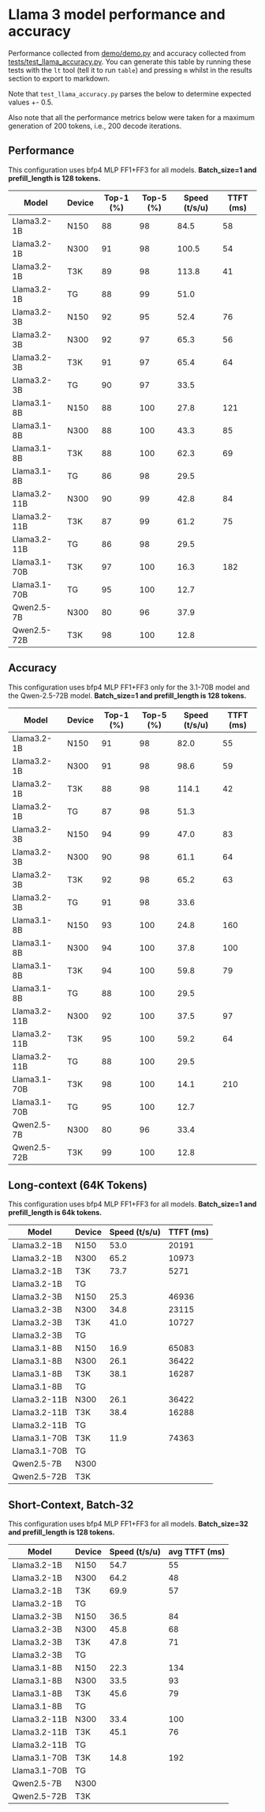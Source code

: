# Llama 3 model performance and accuracy

Performance collected from [demo/demo.py](demo/demo.py) and accuracy collected from [tests/test_llama_accuracy.py](tests/test_llama_accuracy.py). You can generate this table by running these tests with the `lt` tool (tell it to run `table`) and pressing `m` whilst in the results section to export to markdown.

Note that `test_llama_accuracy.py` parses the below to determine expected values +- 0.5.

Also note that all the performance metrics below were taken for a maximum generation of 200 tokens, i.e., 200 decode iterations.

## Performance

This configuration uses bfp4 MLP FF1+FF3 for all models. **Batch_size=1 and prefill_length is 128 tokens.**

| Model          | Device | Top-1 (%) | Top-5 (%) | Speed (t/s/u) | TTFT (ms) |
|----------------|--------|-----------|-----------|---------------|-----------|
| Llama3.2-1B    | N150   | 88        | 98        | 84.5          | 58        |
| Llama3.2-1B    | N300   | 91        | 98        | 100.5         | 54        |
| Llama3.2-1B    | T3K    | 89        | 98        | 113.8         | 41        |
| Llama3.2-1B    | TG     | 88        | 99        | 51.0          |           |
| Llama3.2-3B    | N150   | 92        | 95        | 52.4          | 76        |
| Llama3.2-3B    | N300   | 92        | 97        | 65.3          | 56        |
| Llama3.2-3B    | T3K    | 91        | 97        | 65.4          | 64        |
| Llama3.2-3B    | TG     | 90        | 97        | 33.5          |           |
| Llama3.1-8B    | N150   | 88        | 100       | 27.8          | 121       |
| Llama3.1-8B    | N300   | 88        | 100       | 43.3          | 85        |
| Llama3.1-8B    | T3K    | 88        | 100       | 62.3          | 69        |
| Llama3.1-8B    | TG     | 86        | 98        | 29.5          |           |
| Llama3.2-11B   | N300   | 90        | 99        | 42.8          | 84        |
| Llama3.2-11B   | T3K    | 87        | 99        | 61.2          | 75        |
| Llama3.2-11B   | TG     | 86        | 98        | 29.5          |           |
| Llama3.1-70B   | T3K    | 97        | 100       | 16.3          | 182       |
| Llama3.1-70B   | TG     | 95        | 100       | 12.7          |           |
| Qwen2.5-7B     | N300   | 80        | 96        | 37.9          |           |
| Qwen2.5-72B    | T3K    | 98        | 100       | 12.8          |           |


## Accuracy

This configuration uses bfp4 MLP FF1+FF3 only for the 3.1-70B model and the Qwen-2.5-72B model. **Batch_size=1 and prefill_length is 128 tokens.**

| Model          | Device | Top-1 (%) | Top-5 (%) | Speed (t/s/u) | TTFT (ms) |
|----------------|--------|-----------|-----------|---------------|-----------|
| Llama3.2-1B    | N150   | 91        | 98        | 82.0          | 55        |
| Llama3.2-1B    | N300   | 91        | 98        | 98.6          | 59        |
| Llama3.2-1B    | T3K    | 88        | 98        | 114.1         | 42        |
| Llama3.2-1B    | TG     | 87        | 98        | 51.3          |           |
| Llama3.2-3B    | N150   | 94        | 99        | 47.0          | 83        |
| Llama3.2-3B    | N300   | 90        | 98        | 61.1          | 64        |
| Llama3.2-3B    | T3K    | 92        | 98        | 65.2          | 63        |
| Llama3.2-3B    | TG     | 91        | 98        | 33.6          |           |
| Llama3.1-8B    | N150   | 93        | 100       | 24.8          | 160       |
| Llama3.1-8B    | N300   | 94        | 100       | 37.8          | 100       |
| Llama3.1-8B    | T3K    | 94        | 100       | 59.8          | 79        |
| Llama3.1-8B    | TG     | 88        | 100       | 29.5          |           |
| Llama3.2-11B   | N300   | 92        | 100       | 37.5          | 97        |
| Llama3.2-11B   | T3K    | 95        | 100       | 59.2          | 64        |
| Llama3.2-11B   | TG     | 88        | 100       | 29.5          |           |
| Llama3.1-70B   | T3K    | 98        | 100       | 14.1          | 210       |
| Llama3.1-70B   | TG     | 95        | 100       | 12.7          |           |
| Qwen2.5-7B     | N300   | 80        | 96        | 33.4          |           |
| Qwen2.5-72B    | T3K    | 99        | 100       | 12.8          |           |

##  Long-context (64K Tokens)

This configuration uses bfp4 MLP FF1+FF3 for all models. **Batch_size=1 and prefill_length is 64k tokens.**

| Model          | Device | Speed (t/s/u) | TTFT (ms) |
|----------------|--------|---------------|-----------|
| Llama3.2-1B    | N150   | 53.0          | 20191     |
| Llama3.2-1B    | N300   | 65.2          | 10973     |
| Llama3.2-1B    | T3K    | 73.7          | 5271      |
| Llama3.2-1B    | TG     |               |           |
| Llama3.2-3B    | N150   | 25.3          | 46936     |
| Llama3.2-3B    | N300   | 34.8          | 23115     |
| Llama3.2-3B    | T3K    | 41.0          | 10727     |
| Llama3.2-3B    | TG     |               |           |
| Llama3.1-8B    | N150   | 16.9          | 65083     |
| Llama3.1-8B    | N300   | 26.1          | 36422     |
| Llama3.1-8B    | T3K    | 38.1          | 16287     |
| Llama3.1-8B    | TG     |               |           |
| Llama3.2-11B   | N300   | 26.1          | 36422     |
| Llama3.2-11B   | T3K    | 38.4          | 16288     |
| Llama3.2-11B   | TG     |               |           |
| Llama3.1-70B   | T3K    | 11.9          | 74363     |
| Llama3.1-70B   | TG     |               |           |
| Qwen2.5-7B     | N300   |               |           |
| Qwen2.5-72B    | T3K    |               |           |

## Short-Context, Batch-32

This configuration uses bfp4 MLP FF1+FF3 for all models. **Batch_size=32 and prefill_length is 128 tokens.**

| Model          | Device | Speed (t/s/u) | avg TTFT (ms) |
|----------------|--------|---------------|---------------|
| Llama3.2-1B    | N150   | 54.7          | 55            |
| Llama3.2-1B    | N300   | 64.2          | 48            |
| Llama3.2-1B    | T3K    | 69.9          | 57            |
| Llama3.2-1B    | TG     |               |               |
| Llama3.2-3B    | N150   | 36.5          | 84            |
| Llama3.2-3B    | N300   | 45.8          | 68            |
| Llama3.2-3B    | T3K    | 47.8          | 71            |
| Llama3.2-3B    | TG     |               |               |
| Llama3.1-8B    | N150   | 22.3          | 134           |
| Llama3.1-8B    | N300   | 33.5          | 93            |
| Llama3.1-8B    | T3K    | 45.6          | 79            |
| Llama3.1-8B    | TG     |               |               |
| Llama3.2-11B   | N300   | 33.4          | 100           |
| Llama3.2-11B   | T3K    | 45.1          | 76            |
| Llama3.2-11B   | TG     |               |               |
| Llama3.1-70B   | T3K    | 14.8          | 192           |
| Llama3.1-70B   | TG     |               |               |
| Qwen2.5-7B     | N300   |               |               |
| Qwen2.5-72B    | T3K    |               |               |
